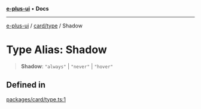 [**e-plus-ui**](../../../README.md) • **Docs**

***

[e-plus-ui](../../../modules.md) / [card/type](../README.md) / Shadow

# Type Alias: Shadow

> **Shadow**: `"always"` \| `"never"` \| `"hover"`

## Defined in

[packages/card/type.ts:1](https://github.com/c-eqian/e-plus-ui/blob/9afe3efca84f90347511649ce68bd1a732377c38/packages/card/type.ts#L1)
